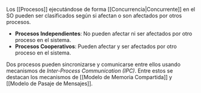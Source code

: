 Los [[Procesos]] ejecutándose de forma [[Concurrencia|Concurrente]] en el SO pueden ser clasificados según si afectan o son afectados por otros procesos.
- **Procesos Independientes**: No pueden afectar ni ser afectados por otro proceso en el sistema.
- **Procesos Cooperativos**: Pueden afectar y ser afectados por otro proceso en el sistema.

Dos procesos pueden sincronizarse y comunicarse entre ellos usando mecanismos de *Inter-Process Communication (IPC)*. Entre estos se destacan los mecanismos de [[Modelo de Memoria Compartida]] y [[Modelo de Pasaje de Mensajes]].
